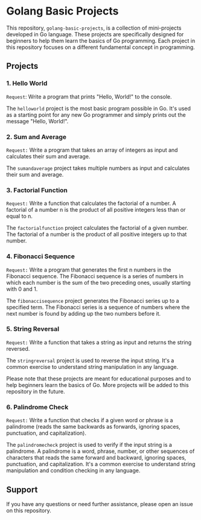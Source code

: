 # Golang Basic Projects

This repository, `golang-basic-projects`, is a collection of mini-projects developed in Go language. These projects are specifically designed for beginners to help them learn the basics of Go programming. Each project in this repository focuses on a different fundamental concept in programming.

## Projects

### 1. Hello World
`Request`: Write a program that prints "Hello, World!" to the console.

The `helloworld` project is the most basic program possible in Go. It's used as a starting point for any new Go programmer and simply prints out the message "Hello, World!".

### 2. Sum and Average
`Request:` Write a program that takes an array of integers as input and calculates their sum and average. 

The `sumandaverage` project takes multiple numbers as input and calculates their sum and average.

### 3. Factorial Function
`Request:` Write a function that calculates the factorial of a number. A factorial of a number n is the product of all positive integers less than or equal to n.

The `factorialfunction` project calculates the factorial of a given number. The factorial of a number is the product of all positive integers up to that number.

### 4. Fibonacci Sequence
`Request:` Write a program that generates the first n numbers in the Fibonacci sequence. The Fibonacci sequence is a series of numbers in which each number is the sum of the two preceding ones, usually starting with 0 and 1.

The `fibonaccisequence` project generates the Fibonacci series up to a specified term. The Fibonacci series is a sequence of numbers where the next number is found by adding up the two numbers before it.

### 5. String Reversal
`Request:` Write a function that takes a string as input and returns the string reversed.

The `stringreversal` project is used to reverse the input string. It's a common exercise to understand string manipulation in any language.

Please note that these projects are meant for educational purposes and to help beginners learn the basics of Go. More projects will be added to this repository in the future.

### 6. Palindrome Check
`Request:` Write a function that checks if a given word or phrase is a palindrome (reads the same backwards as forwards, ignoring spaces, punctuation, and capitalization).

The `palindromecheck` project is used to verify if the input string is a palindrome. A palindrome is a word, phrase, number, or other sequences of characters that reads the same forward and backward, ignoring spaces, punctuation, and capitalization. It's a common exercise to understand string manipulation and condition checking in any language.

## Support
If you have any questions or need further assistance, please open an issue on this repository.
